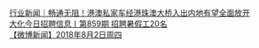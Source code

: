   
[行业新闻｜畅通无阻！港澳私家车经港珠澳大桥入出内地有望全面放开](http://www.dianyue.me/archives/215/7n110cssaemd226u/)  
[大化今日招聘信息丨第859期        招聘暑假工20名](http://www.dianyue.me/archives/492/2q6yub99ycv9j1mq/)  
[【微博新闻】2018年8月2日周四](http://www.dianyue.me/archives/784/0uf1yrhdqiqgl1mm/)